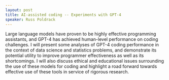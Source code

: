 ```yaml
---
layout: post
title: AI-assisted coding -- Experiments with GPT-4
speaker: Russ Poldrack
---
```


Large language models have proven to be highly effective programming assistants, and GPT-4 has achieved human-level performance on coding challenges. I will present some analyses of GPT-4 coding performance in the context of data science and statistics problems, and demonstrate its potential utility to improve programmer effectiveness as well as its shortcomings. I will also discuss ethical and educational issues surrounding the use of these models for coding and highlight a road forward towards effective use of these tools in service of rigorous research.